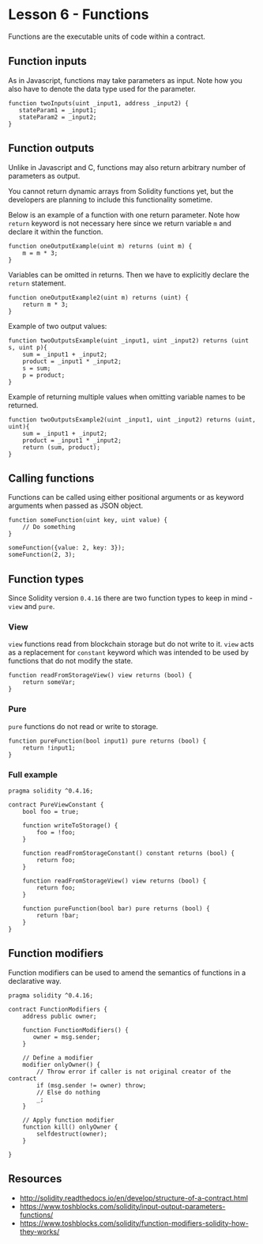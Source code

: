 # Lesson 6 - Functions

Functions are the executable units of code within a contract.

## Function inputs

As in Javascript, functions may take parameters as input. Note how you also have to denote the data type used for the parameter.

```
function twoInputs(uint _input1, address _input2) {
   stateParam1 = _input1;
   stateParam2 = _input2;
}
```

## Function outputs

Unlike in Javascript and C, functions may also return arbitrary number of parameters as output.

You cannot return dynamic arrays from Solidity functions yet, but the developers are planning to include this functionality sometime.

Below is an example of a function with one return parameter. Note how `return` keyword is not necessary here since we return
variable `m` and declare it within the function.

```
function oneOutputExample(uint m) returns (uint m) {
    m = m * 3;
}
```

Variables can be omitted in returns. Then we have to explicitly declare the `return` statement.

```
function oneOutputExample2(uint m) returns (uint) {
    return m * 3;
}
```

Example of two output values:

```
function twoOutputsExample(uint _input1, uint _input2) returns (uint s, uint p){
    sum = _input1 + _input2;
    product = _input1 * _input2;
    s = sum;
    p = product;
}
```

Example of returning multiple values when omitting variable names to be returned.

```
function twoOutputsExample2(uint _input1, uint _input2) returns (uint, uint){
    sum = _input1 + _input2;
    product = _input1 * _input2;
    return (sum, product);
}
```

## Calling functions

Functions can be called using either positional arguments or as keyword arguments when passed as JSON object.

```
function someFunction(uint key, uint value) {
	// Do something
}

someFunction({value: 2, key: 3});
someFunction(2, 3);
```

## Function types

Since Solidity version `0.4.16` there are two function types to keep in mind - `view` and `pure`.

### View

`view` functions read from blockchain storage but do not write to it. `view` acts as a replacement for `constant` keyword which was intended to be used by functions that do not modify the state.

```
function readFromStorageView() view returns (bool) {
	return someVar;
}
```

### Pure

`pure` functions do not read or write to storage.

```
function pureFunction(bool input1) pure returns (bool) {
	return !input1;
}
```

### Full example

```
pragma solidity ^0.4.16; 

contract PureViewConstant {
	bool foo = true;
	
	function writeToStorage() {
	    foo = !foo;
	}
	
	function readFromStorageConstant() constant returns (bool) {
	    return foo;
	}
	
	function readFromStorageView() view returns (bool) {
	    return foo;
	}
	
	function pureFunction(bool bar) pure returns (bool) {
	    return !bar;
	}
}
```

## Function modifiers

Function modifiers can be used to amend the semantics of functions in a declarative way.

```
pragma solidity ^0.4.16; 

contract FunctionModifiers {
	address public owner;

    function FunctionModifiers() {
       owner = msg.sender;
    }

    // Define a modifier
    modifier onlyOwner() {
        // Throw error if caller is not original creator of the contract
        if (msg.sender != owner) throw;
        // Else do nothing
        _;
    }

    // Apply function modifier
    function kill() onlyOwner { 
    	selfdestruct(owner);
    }

}
```

## Resources

- http://solidity.readthedocs.io/en/develop/structure-of-a-contract.html
- https://www.toshblocks.com/solidity/input-output-parameters-functions/
- https://www.toshblocks.com/solidity/function-modifiers-solidity-how-they-works/